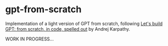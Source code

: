 # gpt-from-scratch
Implementation of a light version of GPT from scratch, following [Let's build GPT: from scratch, in code, spelled out](https://www.youtube.com/watch?v=kCc8FmEb1nY) by Andrej Karpathy.

WORK IN PROGRESS...
